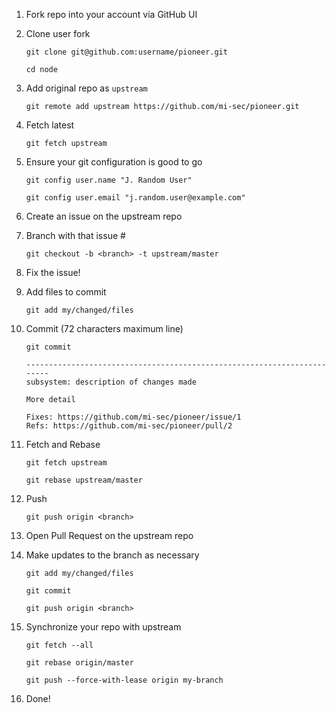 1. Fork repo into your account via GitHub UI
2. Clone user fork

    `git clone git@github.com:username/pioneer.git`
    
    `cd node`

3. Add original repo as `upstream`

    `git remote add upstream https://github.com/mi-sec/pioneer.git`

4. Fetch latest

    `git fetch upstream`

5. Ensure your git configuration is good to go

    `git config user.name "J. Random User"`
    
    `git config user.email "j.random.user@example.com"`

6. Create an issue on the upstream repo
7. Branch with that issue #

    `git checkout -b <branch> -t upstream/master`

8. Fix the issue!
9. Add files to commit

    `git add my/changed/files`

10. Commit (72 characters maximum line)

    `git commit`
    
    ```
    ------------------------------------------------------------------------
    subsystem: description of changes made
    
    More detail
    
    Fixes: https://github.com/mi-sec/pioneer/issue/1
    Refs: https://github.com/mi-sec/pioneer/pull/2
    ```

11. Fetch and Rebase

    `git fetch upstream`
    
    `git rebase upstream/master`

12. Push

    `git push origin <branch>`

13. Open Pull Request on the upstream repo
14. Make updates to the branch as necessary

    `git add my/changed/files`
    
    `git commit`
    
    `git push origin <branch>`

15. Synchronize your repo with upstream

    `git fetch --all`
    
    `git rebase origin/master`
    
    `git push --force-with-lease origin my-branch`

16. Done!
